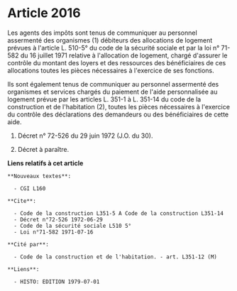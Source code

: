 # Article 2016

Les agents des impôts sont tenus de communiquer au personnel assermenté des organismes (1) débiteurs des allocations de
logement prévues à l'article L. 510-5° du code de la sécurité sociale et par la loi n° 71-582 du 16 juillet 1971 relative à
l'allocation de logement, chargé d'assurer le contrôle du montant des loyers et des ressources des bénéficiaires de ces
allocations toutes les pièces nécessaires à l'exercice de ses fonctions.

Ils sont également tenus de communiquer au personnel assermenté des organismes et services chargés du paiement de l'aide
personnalisée au logement prévue par les articles L. 351-1 à L. 351-14 du code de la construction et de l'habitation (2),
toutes les pièces nécessaires à l'exercice du contrôle des déclarations des demandeurs ou des bénéficiaires de cette aide.

1)  Décret n° 72-526 du 29 juin 1972 (J.O. du 30).

2)  Décret à paraître.

**Liens relatifs à cet article**

	**Nouveaux textes**:

	  - CGI L160

	**Cite**:

	  - Code de la construction L351-5 A Code de la construction L351-14
	  - Décret n°72-526 1972-06-29
	  - Code de la sécurité sociale L510 5°
	  - Loi n°71-582 1971-07-16

	**Cité par**:

	  - Code de la construction et de l'habitation. - art. L351-12 (M)

	**Liens**:

	  - HISTO: EDITION 1979-07-01
